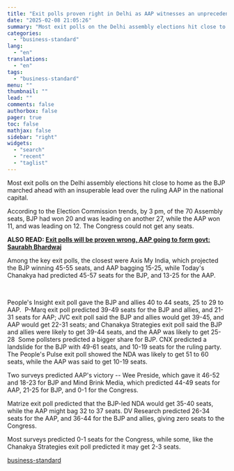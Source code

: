```yaml
---
title: "Exit polls proven right in Delhi as AAP witnesses an unprecedented rout"
date: "2025-02-08 21:05:26"
summary: "Most exit polls on the Delhi assembly elections hit close to home as the BJP marched ahead with an insuperable lead over the ruling AAP in the national capital. According to the Election Commission trends, by 3 pm, of the 70 Assembly seats, BJP had won 20 and was leading..."
categories:
  - "business-standard"
lang:
  - "en"
translations:
  - "en"
tags:
  - "business-standard"
menu: ""
thumbnail: ""
lead: ""
comments: false
authorbox: false
pager: true
toc: false
mathjax: false
sidebar: "right"
widgets:
  - "search"
  - "recent"
  - "taglist"
---
```


Most exit polls on the Delhi assembly elections hit close to home as the BJP marched ahead with an insuperable lead over the ruling AAP in the national capital.

According to the Election Commission trends, by 3 pm, of the 70 Assembly seats, BJP had won 20 and was leading on another 27, while the AAP won 11, and was leading on 12. The Congress could not get any seats. 

**ALSO READ: [Exit polls will be proven wrong, AAP going to form govt: Saurabh Bhardwaj](/elections/delhi-elections/exit-polls-will-be-proven-wrong-aap-going-to-form-govt-saurabh-bhardwaj-125020800184_1.html)**

Among the key exit polls, the closest were Axis My India, which projected the BJP winning 45-55 seats, and AAP bagging 15-25, while Today's Chanakya had predicted 45-57 seats for the BJP, and 13-25 for the AAP.

 

People's Insight exit poll gave the BJP and allies 40 to 44 seats, 25 to 29 to AAP. 
P-Marq exit poll predicted 39-49 seats for the BJP and allies, and 21-31 seats for AAP; JVC exit poll said the BJP and allies would get 39-45, and AAP would get 22-31 seats; and Chanakya Strategies exit poll said the BJP and allies were likely to get 39-44 seats, and the AAP was likely to get 25-28 
Some pollsters predicted a bigger share for BJP. CNX predicted a landslide for the BJP with 49-61 seats, and 10-19 seats for the ruling party. The People's Pulse exit poll showed the NDA was likely to get 51 to 60 seats, while the AAP was said to get 10-19 seats.

Two surveys predicted AAP's victory -- Wee Preside, which gave it 46-52 and 18-23 for BJP and Mind Brink Media, which predicted 44-49 seats for AAP, 21-25 for BJP, and 0-1 for the Congress.

Matrize exit poll predicted that the BJP-led NDA would get 35-40 seats, while the AAP might bag 32 to 37 seats. DV Research predicted 26-34 seats for the AAP, and 36-44 for the BJP and allies, giving zero seats to the Congress.

Most surveys predicted 0-1 seats for the Congress, while some, like the Chanakya Strategies exit poll predicted it may get 2-3 seats.

[business-standard](https://www.business-standard.com/elections/delhi-elections/exit-polls-proven-right-in-delhi-as-aap-witnesses-an-unprecedented-rout-125020800983_1.html)
